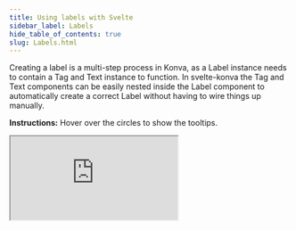 ```yaml
---
title: Using labels with Svelte
sidebar_label: Labels
hide_table_of_contents: true
slug: Labels.html
---
```


Creating a label is a multi-step process in Konva, as a Label instance needs to contain a Tag and Text instance to function. In svelte-konva the Tag and Text components can be easily nested inside the Label component to automatically create a correct Label without having to wire things up manually.

**Instructions:** Hover over the circles to show the tooltips.

<iframe 
  src="https://codesandbox.io/p/sandbox/github/konvajs/site/tree/master/svelte-demos/labels?file=/src/App.svelte" 
  style={{
    width: "100%",
    height: "800px",
    border: 0,
    borderRadius: "4px",
    overflow: "hidden"
  }}
  sandbox="allow-modals allow-forms allow-popups allow-scripts allow-same-origin"
/>
